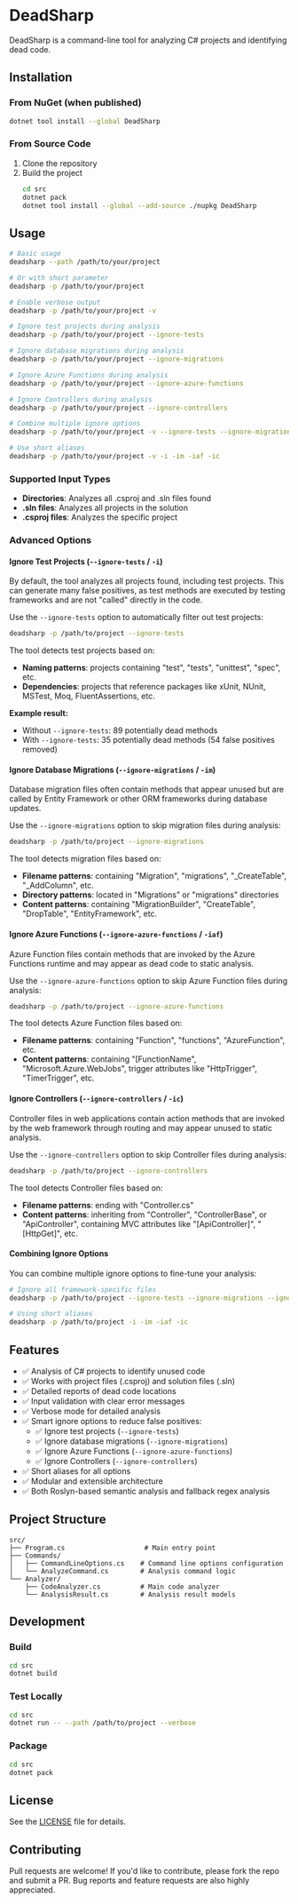 # DeadSharp

DeadSharp is a command-line tool for analyzing C# projects and identifying dead code.

## Installation

### From NuGet (when published)
```bash
dotnet tool install --global DeadSharp
```

### From Source Code
1. Clone the repository
2. Build the project
   ```bash
   cd src
   dotnet pack
   dotnet tool install --global --add-source ./nupkg DeadSharp
   ```

## Usage

```bash
# Basic usage
deadsharp --path /path/to/your/project

# Or with short parameter
deadsharp -p /path/to/your/project

# Enable verbose output
deadsharp -p /path/to/your/project -v

# Ignore test projects during analysis
deadsharp -p /path/to/your/project --ignore-tests

# Ignore database migrations during analysis
deadsharp -p /path/to/your/project --ignore-migrations

# Ignore Azure Functions during analysis
deadsharp -p /path/to/your/project --ignore-azure-functions

# Ignore Controllers during analysis
deadsharp -p /path/to/your/project --ignore-controllers

# Combine multiple ignore options
deadsharp -p /path/to/your/project -v --ignore-tests --ignore-migrations --ignore-controllers

# Use short aliases
deadsharp -p /path/to/your/project -v -i -im -iaf -ic
```

### Supported Input Types

- **Directories**: Analyzes all .csproj and .sln files found
- **.sln files**: Analyzes all projects in the solution
- **.csproj files**: Analyzes the specific project

### Advanced Options

#### Ignore Test Projects (`--ignore-tests` / `-i`)

By default, the tool analyzes all projects found, including test projects. This can generate many false positives, as test methods are executed by testing frameworks and are not "called" directly in the code.

Use the `--ignore-tests` option to automatically filter out test projects:

```bash
deadsharp -p /path/to/project --ignore-tests
```

The tool detects test projects based on:
- **Naming patterns**: projects containing "test", "tests", "unittest", "spec", etc.
- **Dependencies**: projects that reference packages like xUnit, NUnit, MSTest, Moq, FluentAssertions, etc.

**Example result:**
- Without `--ignore-tests`: 89 potentially dead methods
- With `--ignore-tests`: 35 potentially dead methods (54 false positives removed)

#### Ignore Database Migrations (`--ignore-migrations` / `-im`)

Database migration files often contain methods that appear unused but are called by Entity Framework or other ORM frameworks during database updates.

Use the `--ignore-migrations` option to skip migration files during analysis:

```bash
deadsharp -p /path/to/project --ignore-migrations
```

The tool detects migration files based on:
- **Filename patterns**: containing "Migration", "migrations", "_CreateTable", "_AddColumn", etc.
- **Directory patterns**: located in "Migrations" or "migrations" directories
- **Content patterns**: containing "MigrationBuilder", "CreateTable", "DropTable", "EntityFramework", etc.

#### Ignore Azure Functions (`--ignore-azure-functions` / `-iaf`)

Azure Function files contain methods that are invoked by the Azure Functions runtime and may appear as dead code to static analysis.

Use the `--ignore-azure-functions` option to skip Azure Function files during analysis:

```bash
deadsharp -p /path/to/project --ignore-azure-functions
```

The tool detects Azure Function files based on:
- **Filename patterns**: containing "Function", "functions", "AzureFunction", etc.
- **Content patterns**: containing "[FunctionName", "Microsoft.Azure.WebJobs", trigger attributes like "HttpTrigger", "TimerTrigger", etc.

#### Ignore Controllers (`--ignore-controllers` / `-ic`)

Controller files in web applications contain action methods that are invoked by the web framework through routing and may appear unused to static analysis.

Use the `--ignore-controllers` option to skip Controller files during analysis:

```bash
deadsharp -p /path/to/project --ignore-controllers
```

The tool detects Controller files based on:
- **Filename patterns**: ending with "Controller.cs"
- **Content patterns**: inheriting from "Controller", "ControllerBase", or "ApiController", containing MVC attributes like "[ApiController]", "[HttpGet]", etc.

#### Combining Ignore Options

You can combine multiple ignore options to fine-tune your analysis:

```bash
# Ignore all framework-specific files
deadsharp -p /path/to/project --ignore-tests --ignore-migrations --ignore-azure-functions --ignore-controllers

# Using short aliases
deadsharp -p /path/to/project -i -im -iaf -ic
```

## Features

- ✅ Analysis of C# projects to identify unused code
- ✅ Works with project files (.csproj) and solution files (.sln)
- ✅ Detailed reports of dead code locations
- ✅ Input validation with clear error messages
- ✅ Verbose mode for detailed analysis
- ✅ Smart ignore options to reduce false positives:
  - ✅ Ignore test projects (`--ignore-tests`)
  - ✅ Ignore database migrations (`--ignore-migrations`)
  - ✅ Ignore Azure Functions (`--ignore-azure-functions`)
  - ✅ Ignore Controllers (`--ignore-controllers`)
- ✅ Short aliases for all options
- ✅ Modular and extensible architecture
- ✅ Both Roslyn-based semantic analysis and fallback regex analysis

## Project Structure

```
src/
├── Program.cs                    # Main entry point
├── Commands/
│   ├── CommandLineOptions.cs    # Command line options configuration
│   └── AnalyzeCommand.cs        # Analysis command logic
└── Analyzer/
    ├── CodeAnalyzer.cs          # Main code analyzer
    └── AnalysisResult.cs        # Analysis result models
```

## Development

### Build
```bash
cd src
dotnet build
```

### Test Locally
```bash
cd src
dotnet run -- --path /path/to/project --verbose
```

### Package
```bash
cd src
dotnet pack
```

## License

See the [LICENSE](LICENSE) file for details.

## Contributing

Pull requests are welcome! If you'd like to contribute, please fork the repo and submit a PR. Bug reports and feature requests are also highly appreciated.

